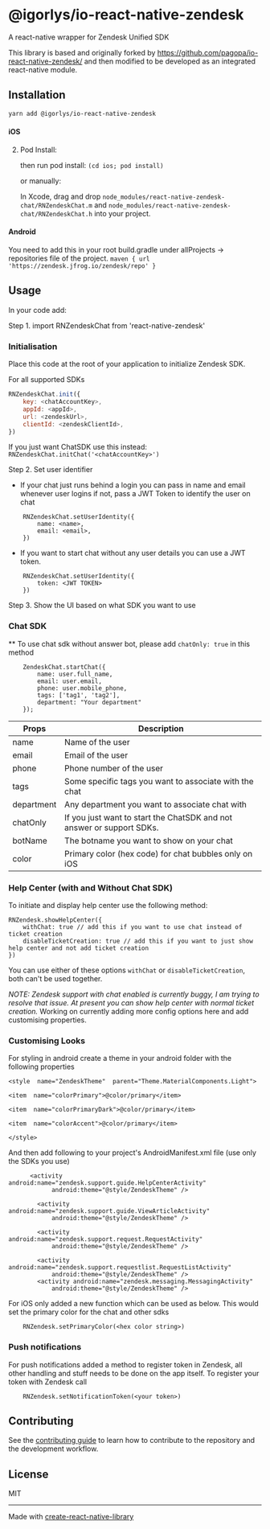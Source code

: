 # @igorlys/io-react-native-zendesk

A react-native wrapper for Zendesk Unified SDK

This library is based and originally forked by https://github.com/pagopa/io-react-native-zendesk/ and then modified to be developed as an integrated react-native module.

## Installation

```sh
yarn add @igorlys/io-react-native-zendesk
```

#### iOS

2. Pod Install:

   then run pod install: `(cd ios; pod install)`

   or manually:

   In Xcode, drag and drop `node_modules/react-native-zendesk-chat/RNZendeskChat.m` and `node_modules/react-native-zendesk-chat/RNZendeskChat.h` into your project.

#### Android

You need to add this in your root build.gradle under allProjects -> repositories file of the project.
`maven { url 'https://zendesk.jfrog.io/zendesk/repo' }`

## Usage

In your code add:

Step 1. import RNZendeskChat from 'react-native-zendesk'

### Initialisation

Place this code at the root of your application to initialize Zendesk SDK.

For all supported SDKs

```javascript
RNZendeskChat.init({
	key: <chatAccountKey>,
	appId: <appId>,
	url: <zendeskUrl>,
	clientId: <zendeskClientId>,
})
```

If you just want ChatSDK use this instead:
`RNZendeskChat.initChat('<chatAccountKey>')`

Step 2. Set user identifier

- If your chat just runs behind a login you can pass in name and email whenever user logins if not, pass a JWT Token to identify the user on chat

```
	RNZendeskChat.setUserIdentity({
		name: <name>,
		email: <email>,
	})
```

- If you want to start chat without any user details you can use a JWT token.

```
	RNZendeskChat.setUserIdentity({
		token: <JWT TOKEN>
	})
```

Step 3. Show the UI based on what SDK you want to use

### Chat SDK

\*\* To use chat sdk without answer bot, please add `chatOnly: true` in this method

```
	ZendeskChat.startChat({
		name: user.full_name,
		email: user.email,
		phone: user.mobile_phone,
		tags: ['tag1', 'tag2'],
		department: "Your department"
	});
```

| Props      | Description                                                           |
| ---------- | --------------------------------------------------------------------- |
| name       | Name of the user                                                      |
| email      | Email of the user                                                     |
| phone      | Phone number of the user                                              |
| tags       | Some specific tags you want to associate with the chat                |
| department | Any department you want to associate chat with                        |
| chatOnly   | If you just want to start the ChatSDK and not answer or support SDKs. |
| botName    | The botname you want to show on your chat                             |
| color      | Primary color (hex code) for chat bubbles only on iOS                 |

### Help Center (with and Without Chat SDK)

To initiate and display help center use the following method:

```
RNZendesk.showHelpCenter({
	withChat: true // add this if you want to use chat instead of ticket creation
	disableTicketCreation: true // add this if you want to just show help center and not add ticket creation
})
```

You can use either of these options `withChat` or `disableTicketCreation`, both can't be used together.

_NOTE: Zendesk support with chat enabled is currently buggy, I am trying to resolve that issue. At present you can show help center with normal ticket creation._
Working on currently adding more config options here and add customising properties.

### Customising Looks

For styling in android create a theme in your android folder with the following properties

```
<style  name="ZendeskTheme"  parent="Theme.MaterialComponents.Light">

<item  name="colorPrimary">@color/primary</item>

<item  name="colorPrimaryDark">@color/primary</item>

<item  name="colorAccent">@color/primary</item>

</style>
```

And then add following to your project's AndroidManifest.xml file (use only the SDKs you use)

```
      <activity android:name="zendesk.support.guide.HelpCenterActivity"
            android:theme="@style/ZendeskTheme" />

        <activity android:name="zendesk.support.guide.ViewArticleActivity"
            android:theme="@style/ZendeskTheme" />

        <activity android:name="zendesk.support.request.RequestActivity"
            android:theme="@style/ZendeskTheme" />

        <activity android:name="zendesk.support.requestlist.RequestListActivity"
            android:theme="@style/ZendeskTheme" />
        <activity android:name="zendesk.messaging.MessagingActivity"
            android:theme="@style/ZendeskTheme" />
```

For iOS only added a new function which can be used as below. This would set the primary color for the chat and other sdks

```
	RNZendesk.setPrimaryColor(<hex color string>)

```

### Push notifications

For push notifications added a method to register token in Zendesk, all other handling and stuff needs to be done on the app itself.
To register your token with Zendesk call

```
	RNZendesk.setNotificationToken(<your token>)
```

## Contributing

See the [contributing guide](CONTRIBUTING.md) to learn how to contribute to the repository and the development workflow.

## License

MIT

---

Made with [create-react-native-library](https://github.com/callstack/react-native-builder-bob)

